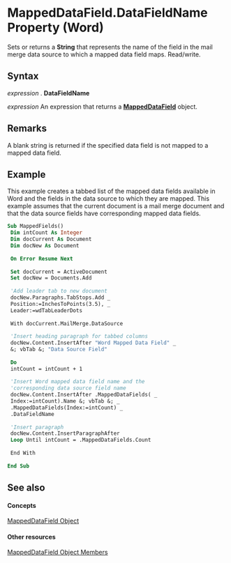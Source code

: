 
# MappedDataField.DataFieldName Property (Word)

Sets or returns a  **String** that represents the name of the field in the mail merge data source to which a mapped data field maps. Read/write.


## Syntax

 _expression_ . **DataFieldName**

 _expression_ An expression that returns a **[MappedDataField](35b9b770-bf18-8922-7c3a-431f454561e9.md)** object.


## Remarks

A blank string is returned if the specified data field is not mapped to a mapped data field.


## Example

This example creates a tabbed list of the mapped data fields available in Word and the fields in the data source to which they are mapped. This example assumes that the current document is a mail merge document and that the data source fields have corresponding mapped data fields.


```vb
Sub MappedFields() 
 Dim intCount As Integer 
 Dim docCurrent As Document 
 Dim docNew As Document 
 
 On Error Resume Next 
 
 Set docCurrent = ActiveDocument 
 Set docNew = Documents.Add 
 
 'Add leader tab to new document 
 docNew.Paragraphs.TabStops.Add _ 
 Position:=InchesToPoints(3.5), _ 
 Leader:=wdTabLeaderDots 
 
 With docCurrent.MailMerge.DataSource 
 
 'Insert heading paragraph for tabbed columns 
 docNew.Content.InsertAfter "Word Mapped Data Field" _ 
 &; vbTab &; "Data Source Field" 
 
 Do 
 intCount = intCount + 1 
 
 'Insert Word mapped data field name and the 
 'corresponding data source field name 
 docNew.Content.InsertAfter .MappedDataFields( _ 
 Index:=intCount).Name &; vbTab &; _ 
 .MappedDataFields(Index:=intCount) _ 
 .DataFieldName 
 
 'Insert paragraph 
 docNew.Content.InsertParagraphAfter 
 Loop Until intCount = .MappedDataFields.Count 
 
 End With 
 
End Sub
```


## See also


#### Concepts


[MappedDataField Object](35b9b770-bf18-8922-7c3a-431f454561e9.md)
#### Other resources


[MappedDataField Object Members](dd2aadd0-7211-73ff-88a1-f48a44948adf.md)
